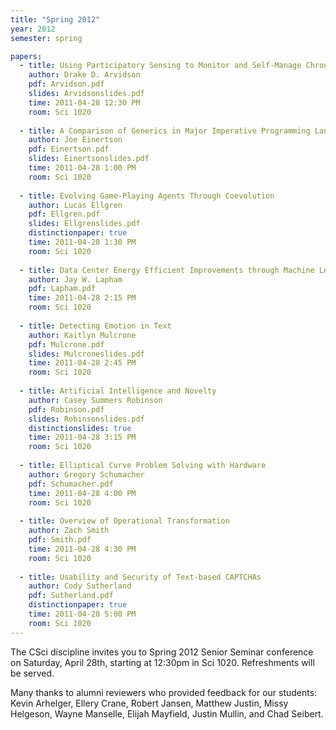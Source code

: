 ```yaml
---
title: "Spring 2012"
year: 2012
semester: spring

papers:
  - title: Using Participatory Sensing to Monitor and Self-Manage Chronic Illnesses
    author: Drake D. Arvidson
    pdf: Arvidson.pdf
    slides: Arvidsonslides.pdf
    time: 2011-04-28 12:30 PM
    room: Sci 1020
 
  - title: A Comparison of Generics in Major Imperative Programming Languages
    author: Joe Einertson
    pdf: Einertson.pdf
    slides: Einertsonslides.pdf
    time: 2011-04-28 1:00 PM
    room: Sci 1020
 
  - title: Evolving Game-Playing Agents Through Coevolution
    author: Lucas Ellgren
    pdf: Ellgren.pdf
    slides: Ellgrenslides.pdf
    distinctionpaper: true
    time: 2011-04-28 1:30 PM
    room: Sci 1020
 
  - title: Data Center Energy Efficient Improvements through Machine Learning
    author: Jay W. Lapham
    pdf: Lapham.pdf
    time: 2011-04-28 2:15 PM
    room: Sci 1020
 
  - title: Detecting Emotion in Text
    author: Kaitlyn Mulcrone
    pdf: Mulcrone.pdf
    slides: Mulcroneslides.pdf
    time: 2011-04-28 2:45 PM
    room: Sci 1020
 
  - title: Artificial Intelligence and Novelty
    author: Casey Summers Robinson
    pdf: Robinson.pdf
    slides: Robinsonslides.pdf
    distinctionslides: true
    time: 2011-04-28 3:15 PM
    room: Sci 1020
 
  - title: Elliptical Curve Problem Solving with Hardware
    author: Gregory Schumacher
    pdf: Schumacher.pdf
    time: 2011-04-28 4:00 PM
    room: Sci 1020
 
  - title: Overview of Operational Transformation
    author: Zach Smith
    pdf: Smith.pdf
    time: 2011-04-28 4:30 PM
    room: Sci 1020
 
  - title: Usability and Security of Text-based CAPTCHAs
    author: Cody Sutherland
    pdf: Sutherland.pdf
    distinctionpaper: true
    time: 2011-04-28 5:00 PM
    room: Sci 1020
---
```


The CSci discipline invites you to Spring 2012 Senior Seminar conference on Saturday, April 28th, starting at 12:30pm in Sci 1020. Refreshments will be served. 

Many thanks to alumni reviewers who provided feedback for our students: Kevin Arhelger, Ellery Crane, Robert Jansen, Matthew Justin, Missy Helgeson, Wayne Manselle, Elijah Mayfield, Justin Mullin, and Chad Seibert.
